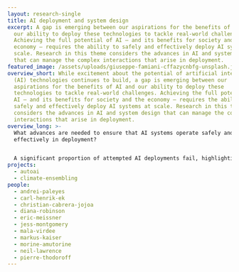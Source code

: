 ```yaml
---
layout: research-single
title: AI deployment and system design
excerpt: A gap is emerging between our aspirations for the benefits of AI and
  our ability to deploy these technologies to tackle real-world challenges.
  Achieving the full potential of AI – and its benefits for society and the
  economy – requires the ability to safely and effectively deploy AI systems at
  scale. Research in this theme considers the advances in AI and system design
  that can manage the complex interactions that arise in deployment.
featured_image: /assets/uploads/giuseppe-famiani-cffazycnbfg-unsplash.jpg
overview_short: While excitement about the potential of artificial intelligence
  (AI) technologies continues to build, a gap is emerging between our
  aspirations for the benefits of AI and our ability to deploy these
  technologies to tackle real-world challenges. Achieving the full potential of
  AI – and its benefits for society and the economy – requires the ability to
  safely and effectively deploy AI systems at scale. Research in this theme
  considers the advances in AI and system design that can manage the complex
  interactions that arise in deployment.
overview_long: >-
  What advances are needed to ensure that AI systems operate safely and
  effectively in deployment?


  A significant proportion of attempted AI deployments fail, highlighting a suite of practical issues that arise when trying to integrate AI into real-world systems – from data management and use, to model performance, to user experience. These failures not only hold back the economic potential of AI, they also expose individuals, communities and societies to new forms of harm. Our AI deployment and system design research theme considers the interventions that can support safe and effective AI systems in real-world contexts.
projects:
  - autoai
  - climate-ensembling
people:
  - andrei-paleyes
  - carl-henrik-ek
  - christian-cabrera-jojoa
  - diana-robinson
  - eric-meissner
  - jess-montgomery
  - mala-virdee
  - markus-kaiser
  - morine-amutorine
  - neil-lawrence
  - pierre-thodoroff
---
```

